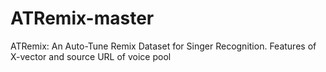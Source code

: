 # ATRemix-master
ATRemix: An Auto-Tune Remix Dataset for Singer Recognition.
Features of X-vector and source URL of voice pool

